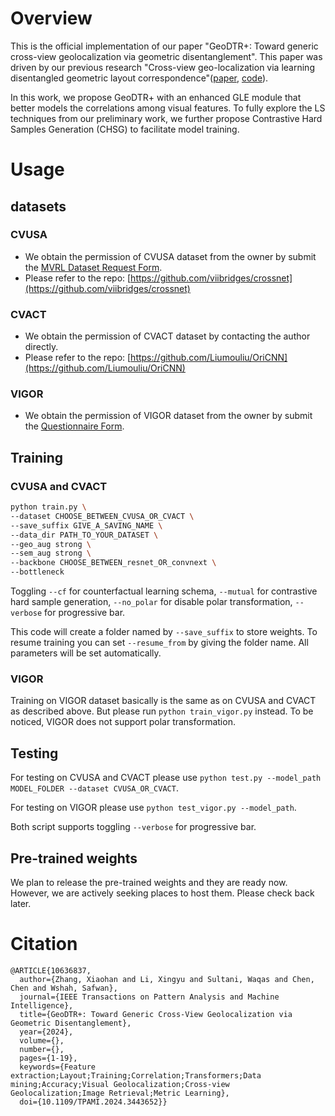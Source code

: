 # Overview

This is the official implementation of our paper "GeoDTR+: Toward generic cross-view geolocalization via geometric disentanglement". This paper was driven by our previous research "Cross-view geo-localization via learning disentangled geometric layout correspondence"([paper](https://ojs.aaai.org/index.php/AAAI/article/view/25457), [code](https://gitlab.com/vail-uvm/geodtr)).

In this work, we propose GeoDTR+ with an enhanced GLE module that better models the correlations among visual features. To fully explore the LS techniques from our preliminary work, we further propose Contrastive Hard Samples Generation (CHSG) to facilitate model training.

# Usage

## datasets

### CVUSA

- We obtain the permission of CVUSA dataset from the owner by submit the [MVRL Dataset Request Form](https://mvrl.cse.wustl.edu/datasets/cvusa/).
- Please refer to the repo: [https://github.com/viibridges/crossnet](https://github.com/viibridges/crossnet)

### CVACT

- We obtain the permission of CVACT dataset by contacting the author directly.
- Please refer to the repo: [https://github.com/Liumouliu/OriCNN](https://github.com/Liumouliu/OriCNN)

### VIGOR

- We obtain the permission of VIGOR dataset from the owner by submit the [Questionnaire Form](https://github.com/Jeff-Zilence/VIGOR?tab=readme-ov-file).


## Training
### CVUSA and CVACT

```bash
python train.py \
--dataset CHOOSE_BETWEEN_CVUSA_OR_CVACT \
--save_suffix GIVE_A_SAVING_NAME \
--data_dir PATH_TO_YOUR_DATASET \
--geo_aug strong \
--sem_aug strong \
--backbone CHOOSE_BETWEEN_resnet_OR_convnext \
--bottleneck
```

Toggling `--cf` for counterfactual learning schema, `--mutual` for contrastive hard sample generation, `--no_polar` for disable polar transformation, `--verbose` for progressive bar.

This code will create a folder named by `--save_suffix` to store weights. To resume training you can set `--resume_from` by giving the folder name. All parameters will be set automatically.

### VIGOR

Training on VIGOR dataset basically is the same as on CVUSA and CVACT as described above. But please run `python train_vigor.py` instead. To be noticed, VIGOR does not support polar transformation.

## Testing

For testing on CVUSA and CVACT please use `python test.py --model_path MODEL_FOLDER --dataset CVUSA_OR_CVACT`.

For testing on VIGOR please use `python test_vigor.py --model_path`. 

Both script supports toggling `--verbose` for progressive bar.

## Pre-trained weights

We plan to release the pre-trained weights and they are ready now. However, we are actively seeking places to host them. Please check back later.

# Citation

```
@ARTICLE{10636837,
  author={Zhang, Xiaohan and Li, Xingyu and Sultani, Waqas and Chen, Chen and Wshah, Safwan},
  journal={IEEE Transactions on Pattern Analysis and Machine Intelligence}, 
  title={GeoDTR+: Toward Generic Cross-View Geolocalization via Geometric Disentanglement}, 
  year={2024},
  volume={},
  number={},
  pages={1-19},
  keywords={Feature extraction;Layout;Training;Correlation;Transformers;Data mining;Accuracy;Visual Geolocalization;Cross-view Geolocalization;Image Retrieval;Metric Learning},
  doi={10.1109/TPAMI.2024.3443652}}
  ```